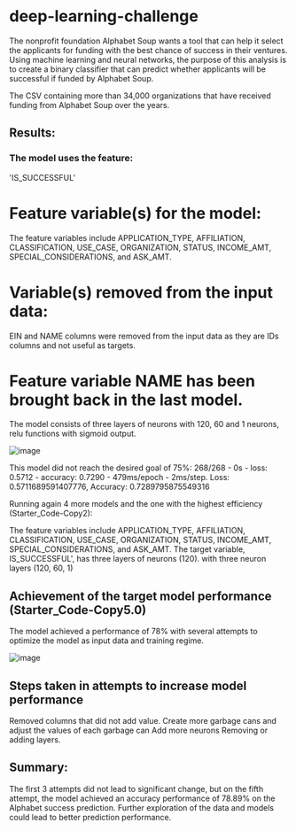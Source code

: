# deep-learning-challenge

The nonprofit foundation Alphabet Soup wants a tool that can help it select the applicants for funding with the best chance of success in their ventures. Using machine learning and neural networks, the purpose of this analysis is to create a binary classifier that can predict whether applicants will be successful if funded by Alphabet Soup.

The CSV containing more than 34,000 organizations that have received funding from Alphabet Soup over the years. 

## Results:

### The model uses the feature: 
'IS_SUCCESSFUL'

# Feature variable(s) for the model: 
The feature variables include APPLICATION_TYPE, AFFILIATION, CLASSIFICATION, USE_CASE, ORGANIZATION, STATUS, INCOME_AMT, SPECIAL_CONSIDERATIONS, and ASK_AMT.

# Variable(s) removed from the input data: 
EIN and NAME columns were removed from the input data as they are IDs columns and not useful as targets.

# Feature variable NAME has been brought back in the last model.
The model consists of three layers of neurons with 120, 60 and 1 neurons, relu functions with sigmoid output.

![image](https://github.com/anamatoc/deep-learning-challenge/assets/132319304/2c2c6c11-b2cf-4c48-af4f-74de70f2d8fe)

This model did not reach the desired goal of 75%:
268/268 - 0s - loss: 0.5712 - accuracy: 0.7290 - 479ms/epoch - 2ms/step.
Loss: 0.5711689591407776, Accuracy: 0.7289795875549316

Running again 4 more models and the one with the highest efficiency (Starter_Code-Copy2):

The feature variables include APPLICATION_TYPE, AFFILIATION, CLASSIFICATION, USE_CASE, ORGANIZATION, STATUS, INCOME_AMT, SPECIAL_CONSIDERATIONS, and ASK_AMT. The target variable, IS_SUCCESSFUL', has three layers of neurons (120).
with three neuron layers (120, 60, 1)

## Achievement of the target model performance (Starter_Code-Copy5.0)
The model achieved a performance of 78% with several attempts to optimize the model as input data and training regime.

![image](https://github.com/anamatoc/deep-learning-challenge/assets/132319304/dbb3d25d-95ff-4de7-bdf2-eff89f7d0e40)


## Steps taken in attempts to increase model performance
Removed columns that did not add value.
Create more garbage cans and adjust the values of each garbage can
Add more neurons
Removing or adding layers.

## Summary:
The first 3 attempts did not lead to significant change, but on the fifth attempt, the model achieved an accuracy performance of 78.89% on the Alphabet success prediction. Further exploration of the data and models could lead to better prediction performance.

